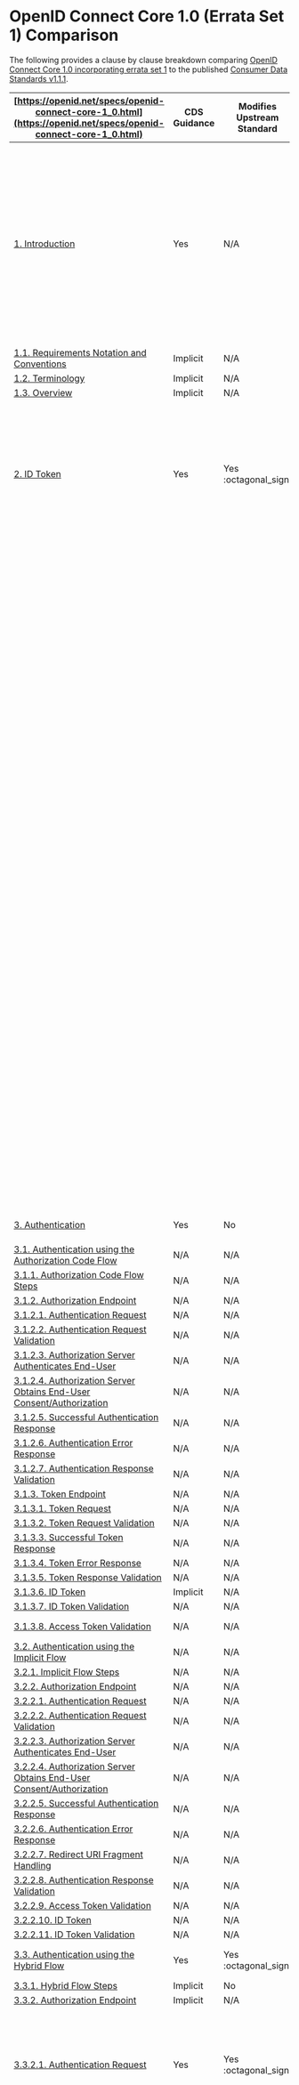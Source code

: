 # OpenID Connect Core 1.0 (Errata Set 1) Comparison

The following provides a clause by clause breakdown comparing [OpenID Connect Core 1.0 incorporating errata set 1](https://openid.net/specs/openid-connect-core-1_0.html) to the published [Consumer Data Standards v1.1.1](https://consumerdatastandardsaustralia.github.io/standards).

| **[https://openid.net/specs/openid-connect-core-1_0.html](https://openid.net/specs/openid-connect-core-1_0.html)**    | **CDS Guidance** | **Modifies Upstream Standard** | **Summary**                                                  |
| ------------------------------------------------------------ | ---------------- | ------------------------------ | ------------------------------------------------------------ |
| [1. Introduction](https://openid.net/specs/openid-connect-core-1_0.html#Introduction) | Yes              | N/A                            | The CDS Standards declare an overarching adoption of OpenID Connect Core 1.0 specification. On this basis it is assumed that, unless explicitly stated otherwise, the entire OIDC Core specification is used as a baseline with modifications intended to be deliberately divergent. |
| [1.1. Requirements Notation and Conventions](https://openid.net/specs/openid-connect-core-1_0.html#rnc) | Implicit         | N/A                            | [Aligned to Standards](https://consumerdatastandardsaustralia.github.io/standards/#introduction "Aligned to Standards") |
| [1.2. Terminology](https://openid.net/specs/openid-connect-core-1_0.html#Terminology) | Implicit         | N/A                            |                                                              |
| [1.3. Overview](https://openid.net/specs/openid-connect-core-1_0.html#Overview) | Implicit         | N/A                            |                                                              |
| [2. ID Token](https://openid.net/specs/openid-connect-core-1_0.html#IDToken) | Yes              | Yes :octagonal_sign:                | The ID Token claims included are inherited from a combination of the [OpenID Connect Core](https://openid.net/specs/openid-connect-core-1_0.html#IDToken) and [FAPI-RW](https://openid.net/specs/openid-financial-api-part-2.html#authorization-server) specifications. The CDS makes a number of modifications to what standard claims are required: |
| | | | - `nonce` claim is modified to be **MANDATORY** which means that the `nonce` claim **MUST** be included in the [Request Object](https://consumerdatastandardsaustralia.github.io/standards/#request-object)
| | | | - The `acr` claim is **MANDATORY** and specified as an *essential claim* | 
| | | | - The `acr` claim format is explicitly required to be of the format `urn:cds.au:cdr:#` where `#`  is analgous to `LoA of #`. This is not a registered claim value but is considered an absolute URI | 
| | | | In addition, the CDS requires that ID Token responses **MUST** be both signed and encrypted (not signed and *optionally* encrypted). According to the OpenID Connect Core specification this means that the response must be presented as a *Nested JWT*. It is noted that the [example responses](https://consumerdatastandardsaustralia.github.io/standards/#tokens) within the CDS do not represent a Nested JWT. | 
| | | | Finally it is noted that due to the above changes further modifications have been applied within the FAPI-RW profile *[5.2.2 Authorization Server](https://openid.net/specs/openid-financial-api-part-1.html#authorization-server)*. These are discussed in the associated [FAPI-RW analysis](fapi-part2.md). |
| [3. Authentication](https://openid.net/specs/openid-connect-core-1_0.html#Authentication) | Yes              | No                             | The CDS adopts the hybrid flow of `code id_token`            |
| [3.1. Authentication using the Authorization Code Flow](https://openid.net/specs/openid-connect-core-1_0.html#CodeFlowAuth) | N/A              | N/A                            | This flow is **NOT** used                                    |
| [3.1.1. Authorization Code Flow Steps](https://openid.net/specs/openid-connect-core-1_0.html#CodeFlowSteps) | N/A              | N/A                            |                                                              |
| [3.1.2. Authorization Endpoint](https://openid.net/specs/openid-connect-core-1_0.html#AuthorizationEndpoint) | N/A              | N/A                            |                                                              |
| [3.1.2.1. Authentication Request](https://openid.net/specs/openid-connect-core-1_0.html#AuthRequest) | N/A              | N/A                            |                                                              |
| [3.1.2.2. Authentication Request Validation](https://openid.net/specs/openid-connect-core-1_0.html#AuthRequestValidation) | N/A              | N/A                            |                                                              |
| [3.1.2.3. Authorization Server Authenticates End-User](https://openid.net/specs/openid-connect-core-1_0.html#Authenticates) | N/A              | N/A                            |                                                              |
| [3.1.2.4. Authorization Server Obtains End-User Consent/Authorization](https://openid.net/specs/openid-connect-core-1_0.html#Consent) | N/A              | N/A                            |                                                              |
| [3.1.2.5. Successful Authentication Response](https://openid.net/specs/openid-connect-core-1_0.html#AuthResponse) | N/A              | N/A                            |                                                              |
| [3.1.2.6. Authentication Error Response](https://openid.net/specs/openid-connect-core-1_0.html#AuthError) | N/A              | N/A                            |                                                              |
| [3.1.2.7. Authentication Response Validation](https://openid.net/specs/openid-connect-core-1_0.html#AuthResponseValidation) | N/A              | N/A                            |                                                              |
| [3.1.3. Token Endpoint](https://openid.net/specs/openid-connect-core-1_0.html#TokenEndpoint) | N/A              | N/A                            |                                                              |
| [3.1.3.1. Token Request](https://openid.net/specs/openid-connect-core-1_0.html#TokenRequest) | N/A              | N/A                            |                                                              |
| [3.1.3.2. Token Request Validation](https://openid.net/specs/openid-connect-core-1_0.html#TokenRequestValidation) | N/A              | N/A                            |                                                              |
| [3.1.3.3. Successful Token Response](https://openid.net/specs/openid-connect-core-1_0.html#TokenResponse) | N/A              | N/A                            |                                                              |
| [3.1.3.4. Token Error Response](https://openid.net/specs/openid-connect-core-1_0.html#TokenErrorResponse) | N/A              | N/A                            |                                                              |
| [3.1.3.5. Token Response Validation](https://openid.net/specs/openid-connect-core-1_0.html#TokenResponseValidation) | N/A              | N/A                            |                                                              |
| [3.1.3.6. ID Token](https://openid.net/specs/openid-connect-core-1_0.html#CodeIDToken) | Implicit         | N/A                            |                                                              |
| [3.1.3.7. ID Token Validation](https://openid.net/specs/openid-connect-core-1_0.html#IDTokenValidation) | N/A              | N/A                            |                                                              |
| [3.1.3.8. Access Token Validation](https://openid.net/specs/openid-connect-core-1_0.html#CodeFlowTokenValidation) | N/A              | N/A                            | This flow is **NOT** used                                    |
| [3.2. Authentication using the Implicit Flow](https://openid.net/specs/openid-connect-core-1_0.html#ImplicitFlowAuth) | N/A              | N/A                            |                                                              |
| [3.2.1. Implicit Flow Steps](https://openid.net/specs/openid-connect-core-1_0.html#ImplicitFlowSteps) | N/A              | N/A                            |                                                              |
| [3.2.2. Authorization Endpoint](https://openid.net/specs/openid-connect-core-1_0.html#ImplicitFlowSteps) | N/A              | N/A                            |                                                              |
| [3.2.2.1. Authentication Request](https://openid.net/specs/openid-connect-core-1_0.html#ImplicitAuthRequest) | N/A              | N/A                            |                                                              |
| [3.2.2.2. Authentication Request Validation](https://openid.net/specs/openid-connect-core-1_0.html#ImplicitValidation) | N/A              | N/A                            |                                                              |
| [3.2.2.3. Authorization Server Authenticates End-User](https://openid.net/specs/openid-connect-core-1_0.html#ImplicitAuthenticates) | N/A              | N/A                            |                                                              |
| [3.2.2.4. Authorization Server Obtains End-User Consent/Authorization](https://openid.net/specs/openid-connect-core-1_0.html#ImplicitConsent) | N/A              | N/A                            |                                                              |
| [3.2.2.5. Successful Authentication Response](https://openid.net/specs/openid-connect-core-1_0.html#ImplicitAuthResponse) | N/A              | N/A                            |                                                              |
| [3.2.2.6. Authentication Error Response](https://openid.net/specs/openid-connect-core-1_0.html#ImplicitAuthError) | N/A              | N/A                            |                                                              |
| [3.2.2.7. Redirect URI Fragment Handling](https://openid.net/specs/openid-connect-core-1_0.html#ImplicitCallback) | N/A              | N/A                            |                                                              |
| [3.2.2.8. Authentication Response Validation](https://openid.net/specs/openid-connect-core-1_0.html#ImplicitAuthResponseValidation) | N/A              | N/A                            |                                                              |
| [3.2.2.9. Access Token Validation](https://openid.net/specs/openid-connect-core-1_0.html#ImplicitTokenValidation) | N/A              | N/A                            |                                                              |
| [3.2.2.10. ID Token](https://openid.net/specs/openid-connect-core-1_0.html#ImplicitIDToken) | N/A              | N/A                            |                                                              |
| [3.2.2.11. ID Token Validation](https://openid.net/specs/openid-connect-core-1_0.html#ImplicitIDTValidation) | N/A              | N/A                            |                                                              |
| [3.3. Authentication using the Hybrid Flow](https://openid.net/specs/openid-connect-core-1_0.html#HybridFlowAuth) | Yes              | Yes :octagonal_sign:                | This flow **IS USED** by the CDS with modifications          |
| [3.3.1. Hybrid Flow Steps](https://openid.net/specs/openid-connect-core-1_0.html#HybridFlowSteps) | Implicit         | No                             |                                                              |
| [3.3.2. Authorization Endpoint](https://openid.net/specs/openid-connect-core-1_0.html#HybridAuthorizationEndpoint) | Implicit         | N/A                            |                                                              |
| [3.3.2.1. Authentication Request](https://openid.net/specs/openid-connect-core-1_0.html#HybridAuthRequest) | Yes              | Yes :octagonal_sign:                | The CDS inherits the [Request Object](https://consumerdatastandardsaustralia.github.io/standards/#request-object) parameters from both the OpenID Connect Core and FAPI-RW specifications and makes the following modifications: |
| | | | - `state` is **REQUIRED** | 
| | | | - `nonce` is **REQUIRED** |
| | | | - **ONLY** `response_type` with value of `code id_token` is accepted |
| | | | - An additional unregistered and [implicitly (but not explicitly) essential claim](https://consumerdatastandardsaustralia.github.io/standards/#requesting-sharing-duration) called `sharing_duration` is injected at the top level of the Request Object.
| [3.3.2.2. Authentication Request Validation](https://openid.net/specs/openid-connect-core-1_0.html#HybridValidation) | Yes              | No |  |
| [3.3.2.3. Authorization Server Authenticates End-User](https://openid.net/specs/openid-connect-core-1_0.html#HybridAuthenticates) | Yes              | Unknown :question: :octagonal_sign: | As the [Request Object](https://consumerdatastandardsaustralia.github.io/standards/#request-object) within the CDS specification does not require the `prompt` parameter the OP is unable to make a determination from the request as to what action is to be conducted. |
| [3.3.2.4. Authorization Server Obtains End-User Consent/Authorization](https://openid.net/specs/openid-connect-core-1_0.html#HybridConsent) | Yes              | Unknown :question: :octagonal_sign: | As the [Request Object](https://consumerdatastandardsaustralia.github.io/standards/#request-object) within the CDS specification does not require the `prompt` parameter the OP is likely to not receive a hint , notably one for requesting `consent` as outlined in [3.1.2.1 Authentication Request](https://openid.net/specs/openid-connect-core-1_0.html#AuthRequest) |
| [3.3.2.5. Successful Authentication Response](https://openid.net/specs/openid-connect-core-1_0.html#HybridAuthResponse) | Implicit         | No                             | Authentication response is an ID Token secured with JWE+JWS  |
| [3.3.2.6. Authentication Error Response](https://openid.net/specs/openid-connect-core-1_0.html#HybridAuthError) | Implicit         | Unknown :question:             | Error Responses are not documented, assumed to follow OpenID Connect Core |
| [3.3.2.7. Redirect URI Fragment Handling](https://openid.net/specs/openid-connect-core-1_0.html#HybridCallback) | Implicit         | N/A                            |                                                              |
| [3.3.2.8. Authentication Response Validation](https://openid.net/specs/openid-connect-core-1_0.html#HybridAuthResponseValidation) | Implicit         | N/A                            | Refer to other notes regarding modification of required claim values for validation |
| [3.3.2.9. Access Token Validation](https://openid.net/specs/openid-connect-core-1_0.html#HybridTokenValidation) | Implicit         | N/A                            |                                                              |
| [3.3.2.10. Authorization Code Validation](https://openid.net/specs/openid-connect-core-1_0.html#CodeVBalidation) | Implicit         | N/A                            |                                                              |
| [3.3.2.11. ID Token](https://openid.net/specs/openid-connect-core-1_0.html#HybridIDToken) | Implicit         | N/A                            | The CDS specification does not document the required `alg` JOSE header |
| [3.3.2.12. ID Token Validation](https://openid.net/specs/openid-connect-core-1_0.html#HybridIDTValidation) | Implicit         | N/A                            | The CDS specification inherits `s_hash` from [FAPI-RW](fapi-part2.md) |
| [3.3.3. Token Endpoint](https://openid.net/specs/openid-connect-core-1_0.html#HybridTokenEndpoint) | Implicit         | N/A                            | The CDS specification does not document the **REQUIRED** claim of `redirect_uri` which must match the previously supplied `request_uri` supplied during `code` setup |
| [3.3.3.1. Token Request](https://openid.net/specs/openid-connect-core-1_0.html#HybridTokenRequest) | Implicit         | N/A                            |                                                              |
| [3.3.3.2. Token Request Validation](https://openid.net/specs/openid-connect-core-1_0.html#HybridTokenRequestValidation) | Implicit         | Yes                            |                                                              |
| [3.3.3.3. Successful Token Response](https://openid.net/specs/openid-connect-core-1_0.html#HybridTokenResponse) | Implicit         | N/A                            |                                                              |
| [3.3.3.4. Token Error Response](https://openid.net/specs/openid-connect-core-1_0.html#HybridTokenErrorResponse) | Implicit         | N/A                            |                                                              |
| [3.3.3.5. Token Response Validation](https://openid.net/specs/openid-connect-core-1_0.html#HybridTokenResponseValidation) | Implicit         | N/A                            |                                                              |
| [3.3.3.6. ID Token](https://openid.net/specs/openid-connect-core-1_0.html#HybridIDToken2) | Yes              | Yes                            | The CDS Standards dictate that `c_hash` is **REQUIRED**        |
| [3.3.3.7. ID Token Validation](https://openid.net/specs/openid-connect-core-1_0.html#HybridIDValidation2) | Yes              | Yes                            |                                                              |
| [3.3.3.8. Access Token](https://openid.net/specs/openid-connect-core-1_0.html#HybridAccessToken2) | Implicit         | N/A                            |                                                              |
| [3.3.3.9. Access Token Validation](https://openid.net/specs/openid-connect-core-1_0.html#HybridAccessTokenValidation2) | Implicit         | N/A                            |                                                              |
| [4. Initiating Login from a Third Party](https://openid.net/specs/openid-connect-core-1_0.html#ThirdPartyInitiatedLogin) | Implicit | No :question:                 | While `iss` claim has now been reintroduced it is unknown if third party login is now functional. |
| [5. Claims](https://openid.net/specs/openid-connect-core-1_0.html#Claims) | Yes               | Yes :octagonal_sign:                           |                                                              |
| [5.1. Standard Claims](https://openid.net/specs/openid-connect-core-1_0.html#StandardClaims) | Yes              | Yes :octagonal_sign:                | The CDS specification makes the following modifications with respect to Standard Claims: |
| | | | - ID Token MUST NOT provide any Personally Identifiable claims |
| | | | - `updated_at` **MUST** be supported |
| [5.1.1. Address Claim](https://openid.net/specs/openid-connect-core-1_0.html#AddressClaim) | No               | N/A                            | Address claims are explicitly **NOT ALLOWED** within CDS |
| [5.1.2. Additional Claims](https://openid.net/specs/openid-connect-core-1_0.html#AdditionalClaims) | Yes              | N/A                            | The CDS specification introduces [an additional, currently unregistered](https://consumerdatastandardsaustralia.github.io/standards/#request-object) (and therefore *"private"*) **REQUIRED** claim of `sharing_expires_at` to represent the expiration time of the CDR Consumers consent to sharing. This appears to be implicitly (but not explicitly) essential when specified.  |
| [5.2. Claims Languages and Scripts](https://openid.net/specs/openid-connect-core-1_0.html#ClaimsLanguagesAndScripts) | No               | N/A                            | The CDS does not currently support any language except `en-AU` |
| [5.3. UserInfo Endpoint](https://openid.net/specs/openid-connect-core-1_0.html#UserInfo) | Implicit         | N/A                           | The CDS specifies that the `/userinfo` endpoint shall be precisely the same as the OIDC Core specification |
| [5.3.1. UserInfo Request](https://openid.net/specs/openid-connect-core-1_0.html#UserInfoRequest) | Implicit         | N/A                            |                                                              |
| [5.3.2. Successful UserInfo Response](https://openid.net/specs/openid-connect-core-1_0.html#UserInfoResponse) | Implicit         | N/A                            |                                                              |
| [5.3.3. UserInfo Error Response](https://openid.net/specs/openid-connect-core-1_0.html#UserInfoError) | Implicit         | N/A                            |                                                              |
| [5.3.4. UserInfo Response Validation](https://openid.net/specs/openid-connect-core-1_0.html#UserInfoResponseValidation) | Implicit         | N/A                            |                                                              |
| [5.4. Requesting Claims using Scope Values](https://openid.net/specs/openid-connect-core-1_0.html#ScopeClaims) | Yes               | Yes :octagonal_sign:                           | The CDS specification [states that the](https://consumerdatastandardsaustralia.github.io/standards/#scopes-and-claims) typically optional scope of `profile` is **REQUIRED**                                                      |
| [5.5. Requesting Claims using the "claims" Request Parameter](https://openid.net/specs/openid-connect-core-1_0.html#ClaimsParameter) | Implicit               | No                            | The `claims` parameter appears in the CDS specification examples and is therefore assumed to align with this clause                                                             |
| [5.5.1. Individual Claims Requests](https://openid.net/specs/openid-connect-core-1_0.html#IndividualClaimsRequests) | Implicit              | No                            |  |
| [5.5.1.1. Requesting the "acr" Claim](https://openid.net/specs/openid-connect-core-1_0.html#acrSemantics) | Yes              | Yes                            |                                                              |
| [5.5.2. Languages and Scripts for Individual Claims](https://openid.net/specs/openid-connect-core-1_0.html#IndividualClaimsLanguages) | No               | N/A                            | The CDS does not currently support any language except `en-UK`  |
| [5.6. Claim Types](https://openid.net/specs/openid-connect-core-1_0.html#ClaimTypes) | Yes               | No                            |                                                              |
| [5.6.1. Normal Claims](https://openid.net/specs/openid-connect-core-1_0.html#NormalClaims) | Yes              | No                            |                 |
| [5.6.2. Aggregated and Distributed Claims](https://openid.net/specs/openid-connect-core-1_0.html#AggregatedDistributedClaims) | No               | Unknown :question:                           |                                          |
| [5.6.2.1. Example of Aggregated Claims](https://openid.net/specs/openid-connect-core-1_0.html#AggregatedExample) | No               | N/A                            |                                                              |
| [5.6.2.2. Example of Distributed Claims](https://openid.net/specs/openid-connect-core-1_0.html#DistributedExample) | No               | N/A                            |                                                              |
| [5.7. Claim Stability and Uniqueness](https://openid.net/specs/openid-connect-core-1_0.html#ClaimStability) | Yes              | No                         |  |
| [6. Passing Request Parameters as JWTs](https://openid.net/specs/openid-connect-core-1_0.html#RequestObject) | Yes              | Yes :octagonal_sign:                           | `request_uri` is **NOT SUPPORTED** within the CDS specification                                 |
| [6.1. Passing a Request Object by Value](https://openid.net/specs/openid-connect-core-1_0.html#RequestObject) | Yes              | Yes :octagonal_sign:                           | The CDS specification makes modifications to the Request Object. These have been noted in the response to `3.3.2.1` |
| [6.1.1. Request using the "request" Request Parameter](https://openid.net/specs/openid-connect-core-1_0.html#RequestParameter) | No               | N/A                            | This field is populated within the FAPI-RW profile analysis, please refer to [that document](fapi-rw.md) for further information |
| [6.2. Passing a Request Object by Reference](https://openid.net/specs/openid-connect-core-1_0.html#RequestUriParameter) | Yes              | Yes :octagonal_sign:                             | The CDS specification **DO NOT** allow passing a request object via `request_uri` |
| [6.2.1. URL Referencing the Request Object](https://openid.net/specs/openid-connect-core-1_0.html#CreateRequestUri) | Implicit              | N/A                             |                                                              |
| [6.2.2. Request using the "request_uri" Request Parameter](https://openid.net/specs/openid-connect-core-1_0.html#UseRequestUri) | Implicit              | N/A                             |                                                              |
| [6.2.3. Authorization Server Fetches Request Object](https://openid.net/specs/openid-connect-core-1_0.html#GetRequestUri) | Implicit              | N/A                             |                                                              |
| [6.2.4. "request_uri" Rationale](https://openid.net/specs/openid-connect-core-1_0.html#RequestUriRationale) | Implicit              | N/A                             |                                                              |
| [6.3. Validating JWT-Based Requests](https://openid.net/specs/openid-connect-core-1_0.html#JWTRequestValidation) | No               | N/A                            |  |
| [6.3.1. Encrypted Request Object](https://openid.net/specs/openid-connect-core-1_0.html#EncryptedRequestObject) | No               | N/A                            |  |
| [6.3.2. Signed Request Object](https://openid.net/specs/openid-connect-core-1_0.html#SignedRequestObject) | No               | N/A                            |  |
| [6.3.3. Request Parameter Assembly and Validation](https://openid.net/specs/openid-connect-core-1_0.html#RequestParameterValidation) | No               | N/A                            |                                                              |
| [7. Self-Issued OpenID Provider](https://openid.net/specs/openid-connect-core-1_0.html#SelfIssued) | Implicit               | No :question:                            | While `iss` has been reintroduced it is unknown if Self-Issued OP's are now supported. |
| [7.1. Self-Issued OpenID Provider Discovery](https://openid.net/specs/openid-connect-core-1_0.html#SelfIssuedDiscovery) | Implicit               | No                            |                                                              |
| [7.2. Self-Issued OpenID Provider Registration](https://openid.net/specs/openid-connect-core-1_0.html#SelfIssuedRegistration) | Implicit               | No                          |                                                              |
| [7.2.1. Providing Information with the "registration" Request Parameter](https://openid.net/specs/openid-connect-core-1_0.html#RegistrationParameter) | Implicit               | No                           |                                                              |
| [7.3. Self-Issued OpenID Provider Request](https://openid.net/specs/openid-connect-core-1_0.html#SelfIssuedRequest) | Implicit               | No                            |                                                              |
| [7.4. Self-Issued OpenID Provider Response](https://openid.net/specs/openid-connect-core-1_0.html#SelfIssuedResponse) | Implicit               | No                           |                                                              |
| [7.5. Self-Issued ID Token Validation](https://openid.net/specs/openid-connect-core-1_0.html#SelfIssuedValidation) | Implicit               | No                           |                                                              |
| [8. Subject Identifier Types](https://openid.net/specs/openid-connect-core-1_0.html#SubjectIDTypes) | Yes              | No                             | The CDS specification specifies **ONLY** `pairwise` type is supported |
| [8.1. Pairwise Identifier Algorithm](https://openid.net/specs/openid-connect-core-1_0.html#PairwiseAlg) | Implicit         | N/A                            |                        |
| [9. Client Authentication](https://openid.net/specs/openid-connect-core-1_0.html#ClientAuthentication) | Implicit         | N/A                            | The CDS specification explicitly include support for `private_key_jwt` ONLY |
| [10. Signatures and Encryption](https://openid.net/specs/openid-connect-core-1_0.html#SigEnc) | Implicit         | N/A                            | The CDS specification appear to use `Sign+Encrypt` for ID Token operations |
| [10.1. Signing](https://openid.net/specs/openid-connect-core-1_0.html#Signing) | Yes              | Yes                            | Inherited from the FAPI-RW profile, **ONLY** `PS256` is supported  |
| [10.1.1. Rotation of Asymmetric Signing Keys](https://openid.net/specs/openid-connect-core-1_0.html#RotateSigKeys) | Yes              | No :question:                          | Reversion has been given to discovery with JWKS. Rotation is not explicitly covered but is assumed to be supported. |
| [10.2. Encryption](https://openid.net/specs/openid-connect-core-1_0.html#Encryption) | Yes              | Implicit                            | As inherited from the FAPI-RW profile **ONLY** `PS256`  |
| [10.2.1. Rotation of Asymmetric Encryption Keys](https://openid.net/specs/openid-connect-core-1_0.html#RotateEncKeys) | Yes              | No                           | Reversion has been given to discovery with JWKS. Rotation is not explicitly covered but is assumed to be supported. |
| [11. Offline Access](https://openid.net/specs/openid-connect-core-1_0.html#OfflineAccess) | No               | N/A                            | Offline access is assumed to be out of scope                 |
| [12. Using Refresh Tokens](https://openid.net/specs/openid-connect-core-1_0.html#RefreshTokens) | Implicit         | Yes :octagonal_sign:                           | Refresh tokens are expected to survive for length of consent. As Refresh Tokens are tied to Client ID the replacement of a client id by a Data Recipient may result in loss of access to existing consents |
| [12.1. Refresh Request](https://openid.net/specs/openid-connect-core-1_0.html#RefreshingAccessToken) | Implicit         | Yes :octagonal_sign:                           |                                                              |
| [12.2. Successful Refresh Response](https://openid.net/specs/openid-connect-core-1_0.html#RefreshTokenResponse) | Implicit         | Yes :octagonal_sign:                           |                                                              |
| [12.3. Refresh Error Response](https://openid.net/specs/openid-connect-core-1_0.html#RefreshErrorResponse) | Implicit         | Yes :octagonal_sign:                           |                                                              |
| [13. Serializations](https://openid.net/specs/openid-connect-core-1_0.html#Serializations) | Implicit         | N/A                            |                             |
| [13.1. Query String Serialization](https://openid.net/specs/openid-connect-core-1_0.html#QuerySerialization) | Implicit         | N/A                            |                                                              |
| [13.2. Form Serialization](https://openid.net/specs/openid-connect-core-1_0.html#FormSerialization) | Implicit         | N/A                            |                                                              |
| [13.3. JSON Serialization](https://openid.net/specs/openid-connect-core-1_0.html#JSONSerialization) | Implicit         | N/A                            |                                                              |
| [14. String Operations](https://openid.net/specs/openid-connect-core-1_0.html#StringOps) | Implicit         | N/A                            |                                                              |
| [15. Implementation Considerations](https://openid.net/specs/openid-connect-core-1_0.html#ImplementationConsiderations) | No               | N/A                            |                                                              |
| [15.1. Mandatory to Implement Features for All OpenID Providers](https://openid.net/specs/openid-connect-core-1_0.html#ServerMTI) | Yes |Yes :octagonal_sign:                           | As per the FAPI-RW profile the following items are not implemented: |
| | | | - RS256 encryption/signing | 
| | | | As per the CDS specification the following items are not implemented: - `prompt` parameter |
| | | | - `display` parameter | 
| | | | - All locale support |
| | | | - `max_age` parameter |
| [15.2. Mandatory to Implement Features for Dynamic OpenID Providers](https://openid.net/specs/openid-connect-core-1_0.html#DynamicMTI) | Implicit         | Yes :octagonal_sign:                            | The CDS specification specifies Dynamic OP is optional however the removal of the `request_uri` capability technically makes Dynamic OP certification impossible |
| [15.3. Discovery and Registration](https://openid.net/specs/openid-connect-core-1_0.html#DiscoReg) | Yes              | Unknown :question:                           | Dynamic Registration with an SSA is now supported but `request_uri` removal may impact functionality. |
| [15.4. Mandatory to Implement Features for Relying Parties](https://openid.net/specs/openid-connect-core-1_0.html#RPMTI) | No               | N/A                            |                                                              |
| [15.5. Implementation Notes](https://openid.net/specs/openid-connect-core-1_0.html#ImplementationNotes) | No               | N/A                            |                                                              |
| [15.5.1. Authorization Code Implementation Notes](https://openid.net/specs/openid-connect-core-1_0.html#CodeNotes) | No               | N/A                            |                                                              |
| [15.5.2. Nonce Implementation Notes](https://openid.net/specs/openid-connect-core-1_0.html#NonceNotes) | No               | N/A                            |                                                              |
| [15.5.3. Redirect URI Fragment Handling Implementation Notes](https://openid.net/specs/openid-connect-core-1_0.html#FragementNotes) | No               | N/A                            |                                                              |
| [15.6. Compatibility Notes](https://openid.net/specs/openid-connect-core-1_0.html#CompatibilityNotes) | No               | N/A                            |                                                              |
| [15.6.1. Pre-Final IETF Specifications](https://openid.net/specs/openid-connect-core-1_0.html#PreFinalIETFSpecs) | No               | N/A                            |                                                              |
| [15.6.2. Google "iss" Value](https://openid.net/specs/openid-connect-core-1_0.html#GoogleIss) | Implicit         | N/A                            |  |
| [15.7. Related Specifications and Implementer's Guides](https://openid.net/specs/openid-connect-core-1_0.html#RelatedSpecs) | No               | N/A                            |                                                              |
| [16. Security Considerations](https://openid.net/specs/openid-connect-core-1_0.html#Security) | No               | N/A                            |                                                              |
| [16.1. Request Disclosure](https://openid.net/specs/openid-connect-core-1_0.html#RequestDisclosure) | No               | N/A                            |                                                              |
| [16.2. Server Masquerading](https://openid.net/specs/openid-connect-core-1_0.html#ServerMasquerading) | No               | N/A                            |                                                              |
| [16.3. Token Manufacture/Modification](https://openid.net/specs/openid-connect-core-1_0.html#TokenManufacture) | No               | N/A                            |                                                              |
| [16.4. Access Token Disclosure](https://openid.net/specs/openid-connect-core-1_0.html#AccessTokenDisclosure) | No               | N/A                            |                                                              |
| [16.5. Server Response Disclosure](https://openid.net/specs/openid-connect-core-1_0.html#ResponseDisclosure) | No               | N/A                            |                                                              |
| [16.6. Server Response Repudiation](https://openid.net/specs/openid-connect-core-1_0.html#ServerResponseRepudiation) | No               | N/A                            |                                                              |
| [16.7. Request Repudiation](https://openid.net/specs/openid-connect-core-1_0.html#RequestRepudation) | No               | N/A                            |                                                              |
| [16.8. Access Token Redirect](https://openid.net/specs/openid-connect-core-1_0.html#AccessTokenRedirect) | No               | N/A                            |                                                              |
| [16.9. Token Reuse](https://openid.net/specs/openid-connect-core-1_0.html#TokenReuse) | No               | N/A                            |                                                              |
| [16.10. Eavesdropping or Leaking Authorization Codes (Secondary Authenticator Capture)](https://openid.net/specs/openid-connect-core-1_0.html#AuthCodeCapture) | No               | N/A                            |                                                              |
| [16.11. Token Substitution](https://openid.net/specs/openid-connect-core-1_0.html#TokenSubstitution) | No               | N/A                            |                                                              |
| [16.12. Timing Attack](https://openid.net/specs/openid-connect-core-1_0.html#TimingAttack) | No               | N/A                            |                                                              |
| [16.13. Other Crypto Related Attacks](https://openid.net/specs/openid-connect-core-1_0.html#OtherCryptoAttacks) | No               | N/A                            |                                                              |
| [16.14. Signing and Encryption Order](https://openid.net/specs/openid-connect-core-1_0.html#SigningOrder) | No               | N/A                            |                                                              |
| [16.15. Issuer Identifier](https://openid.net/specs/openid-connect-core-1_0.html#IssuerIdentifier) | No               | N/A                            |                                                              |
| [16.16. Implicit Flow Threats](https://openid.net/specs/openid-connect-core-1_0.html#ImplicitFlowThreats) | No               | N/A                            |                                                              |
| [16.17. TLS Requirements](https://openid.net/specs/openid-connect-core-1_0.html#TLSRequirements) | No               | N/A                            |                                                              |
| [16.18. Lifetimes of Access Tokens and Refresh Tokens](https://openid.net/specs/openid-connect-core-1_0.html#TokenLifetime) | No               | N/A                            |                                                              |
| [16.19. Symmetric Key Entropy](https://openid.net/specs/openid-connect-core-1_0.html#SymmetricKeyEntropy) | No               | N/A                            |                                                              |
| [16.20. Need for Signed Requests](https://openid.net/specs/openid-connect-core-1_0.html#NeedForSignedRequests) | No               | N/A                            |                                                              |
| [16.21. Need for Encrypted Requests](https://openid.net/specs/openid-connect-core-1_0.html#NeedForEncryptedRequests) | No               | N/A                            |                                                              |
| [17. Privacy Considerations](https://openid.net/specs/openid-connect-core-1_0.html#Privacy) | No               | N/A                            |                                                              |
| [17.1. Personally Identifiable Information](https://openid.net/specs/openid-connect-core-1_0.html#PII) | No               | N/A                            |                                                              |
| [17.2. Data Access Monitoring](https://openid.net/specs/openid-connect-core-1_0.html#AccessMonitoring) | No               | N/A                            |                                                              |
| [17.3. Correlation](https://openid.net/specs/openid-connect-core-1_0.html#Correlation) | No               | N/A                            |                                                              |
| [17.4. Offline Access](https://openid.net/specs/openid-connect-core-1_0.html#OfflineAccessPrivacy) | No               | N/A                            |                                                              |
| [18. IANA Considerations](https://openid.net/specs/openid-connect-core-1_0.html#IANA) | No               | N/A                            |                                                              |
| [18.1. JSON Web Token Claims Registration](https://openid.net/specs/openid-connect-core-1_0.html#ClaimsRegistry) | No               | N/A                            |                                                              |
| [18.1.1. Registry Contents](https://openid.net/specs/openid-connect-core-1_0.html#ClaimsContents) | No               | N/A                            |                                                              |
| [18.2. OAuth Parameters Registration](https://openid.net/specs/openid-connect-core-1_0.html#OAuthParametersRegistry) | No               | N/A                            |                                                              |
| [18.2.1. Registry Contents](https://openid.net/specs/openid-connect-core-1_0.htm#ParametersContents) | No               | N/A                            |                                                              |
| [18.3. OAuth Extensions Error Registration](https://openid.net/specs/openid-connect-core-1_0.html#OAuthErrorRegistry) | No               | N/A                            |                                                              |
| [18.3.1. Registry Contents](https://openid.net/specs/openid-connect-core-1_0.html#ErrorContents) | No               | N/A                            |                                                              |
